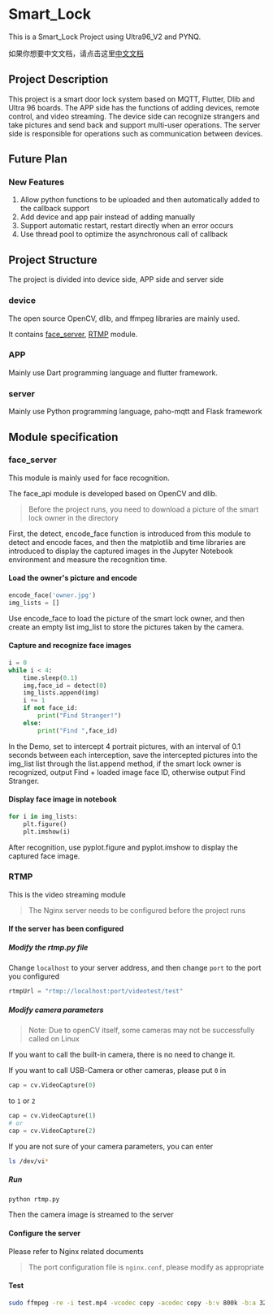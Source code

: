 # Smart_Lock

This is a Smart_Lock Project using Ultra96_V2 and PYNQ.

如果你想要中文文档，请点击这里[中文文档](README_zh-CN.md)

## Project Description

This project is a smart door lock system based on MQTT, Flutter, Dlib and Ultra 96 boards. The APP side has the functions of adding devices, remote control, and video streaming. The device side can recognize strangers and take pictures and send back and support multi-user operations. The server side is responsible for operations such as communication between devices.

## Future Plan

### New Features

1. Allow python functions to be uploaded and then automatically added to the callback support
2. Add device and app pair instead of adding manually
3. Support automatic restart, restart directly when an error occurs
4. Use thread pool to optimize the asynchronous call of callback

## Project Structure

The project is divided into device side, APP side and server side

### device

The open source OpenCV, dlib, and ffmpeg libraries are mainly used.

It contains [face_server](#face_server), [RTMP](#rtmp) module.

### APP

Mainly use Dart programming language and flutter framework.

### server
Mainly use Python programming language, paho-mqtt and Flask framework

## Module specification

### <a id="face_server">face_server</a>

This module is mainly used for face recognition.

The face_api module is developed based on OpenCV and dlib.

>Before the project runs, you need to download a picture of the smart lock owner in the directory

First, the detect, encode_face function is introduced from this module to detect and encode faces, and then the matplotlib and time libraries are introduced to display the captured images in the Jupyter Notebook environment and measure the recognition time.

#### Load the owner's picture and encode

```python
encode_face('owner.jpg')
img_lists = []
```

Use encode_face to load the picture of the smart lock owner, and then create an empty list img_list to store the pictures taken by the camera.

#### Capture and recognize face images

```python
i = 0
while i < 4:
    time.sleep(0.1)
    img,face_id = detect(0)
    img_lists.append(img)
    i += 1
    if not face_id:
        print("Find Stranger!")
    else:
        print("Find ",face_id)
```

In the Demo, set to intercept 4 portrait pictures, with an interval of 0.1 seconds between each interception, save the intercepted pictures into the img_list list through the list.append method, if the smart lock owner is recognized, output Find + loaded image face ID, otherwise output Find Stranger.

#### Display face image in notebook

```python
for i in img_lists:
    plt.figure()
    plt.imshow(i)
```
After recognition, use pyplot.figure and pyplot.imshow to display the captured face image.

### <a id="rtmp">RTMP</a>

This is the video streaming module

> The Nginx server needs to be configured before the project runs

#### If the server has been configured

##### Modify the rtmp.py file

Change ```localhost``` to your server address, and then change ```port``` to the port you configured

```python
rtmpUrl = "rtmp://localhost:port/videotest/test"
```

##### Modify camera parameters

> Note: Due to openCV itself, some cameras may not be successfully called on Linux

If you want to call the built-in camera, there is no need to change it.

If you want to call USB-Camera or other cameras, please put ```0``` in

```python
cap = cv.VideoCapture(0)
```

to ```1``` or ```2```

```python
cap = cv.VideoCapture(1)
# or
cap = cv.VideoCapture(2)
```

If you are not sure of your camera parameters, you can enter

```bash
ls /dev/vi*
```

##### Run

```bash
python rtmp.py
```

Then the camera image is streamed to the server

#### Configure the server

Please refer to Nginx related documents

> The port configuration file is ```nginx.conf```, please modify as appropriate

#### Test

```bash
sudo ffmpeg -re -i test.mp4 -vcodec copy -acodec copy -b:v 800k -b:a 32k -f flv rtmp://localhost:port/videotest/test
```
